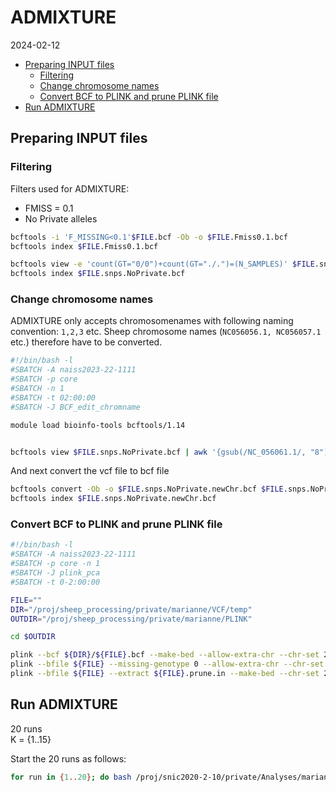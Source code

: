 ADMIXTURE
================
2024-02-12

- [Preparing INPUT files](#preparing-input-files)
  - [Filtering](#filtering)
  - [Change chromosome names](#change-chromosome-names)
  - [Convert BCF to PLINK and prune PLINK
    file](#convert-bcf-to-plink-and-prune-plink-file)
- [Run ADMIXTURE](#run-admixture)

## Preparing INPUT files

### Filtering

Filters used for ADMIXTURE:

- FMISS = 0.1
- No Private alleles

``` bash
bcftools -i 'F_MISSING<0.1'$FILE.bcf -Ob -o $FILE.Fmiss0.1.bcf
bcftools index $FILE.Fmiss0.1.bcf

bcftools view -e 'count(GT="0/0")+count(GT="./.")=(N_SAMPLES)' $FILE.snps.bcf -Ob -o $FILE.snps.NoPrivate.bcf
bcftools index $FILE.snps.NoPrivate.bcf
```

### Change chromosome names

ADMIXTURE only accepts chromosomenames with following naming convention:
`1,2,3` etc. Sheep chromosome names (`NC056056.1, NC056057.1` etc.)
therefore have to be converted.

``` bash
#!/bin/bash -l
#SBATCH -A naiss2023-22-1111
#SBATCH -p core
#SBATCH -n 1
#SBATCH -t 02:00:00
#SBATCH -J BCF_edit_chromname

module load bioinfo-tools bcftools/1.14


bcftools view $FILE.snps.NoPrivate.bcf | awk '{gsub(/NC_056061.1/, "8"); gsub(/NC_056056.1/, "3"); gsub(/NC_056058.1/, "5"); gsub(/NC_056067.1/, "14"); gsub(/NC_056063.1/, "10"); gsub(/NC_056068.1/, "15"); gsub(/NC_056060.1/, "7"); gsub(/NC_056054.1/, "1"); gsub(/NC_056062.1/, "9"); gsub(/NC_056059.1/, "6"); gsub(/NC_056055.1/, "2"); gsub(/NC_056064.1/, "11"); gsub(/NC_056066.1/, "13"); gsub(/NC_056065.1/, "12"); gsub(/NC_056057.1/, "4"); gsub(/NC_056069.1/, "16"); gsub(/NC_056072.1/, "19"); gsub(/NC_056075.1/, "22"); gsub(/NC_056070.1/, "17"); gsub(/NC_056073.1/, "20"); gsub(/NC_056076.1/, "23"); gsub(/NC_056071.1/, "18"); gsub(/NC_056074.1/, "21"); gsub(/NC_056077.1/, "24"); gsub(/NC_056078.1/, "25"); gsub(/NC_056079.1/, "26"); print;}' > $FILE.snps.NoPrivate.newChr.vcf
```

And next convert the vcf file to bcf file

``` bash
bcftools convert -Ob -o $FILE.snps.NoPrivate.newChr.bcf $FILE.snps.NoPrivate.newChr.vcf
bcftools index $FILE.snps.NoPrivate.newChr.bcf
```

### Convert BCF to PLINK and prune PLINK file

``` bash
#!/bin/bash -l
#SBATCH -A naiss2023-22-1111
#SBATCH -p core -n 1
#SBATCH -J plink_pca
#SBATCH -t 0-2:00:00

FILE=""
DIR="/proj/sheep_processing/private/marianne/VCF/temp"
OUTDIR="/proj/sheep_processing/private/marianne/PLINK"

cd $OUTDIR

plink --bcf ${DIR}/${FILE}.bcf --make-bed --allow-extra-chr --chr-set 26 --set-missing-var-ids @:# --out ${FILE}
plink --bfile ${FILE} --missing-genotype 0 --allow-extra-chr --chr-set 26 --indep-pairwise 50 5 0.5 --out ${FILE}
plink --bfile ${FILE} --extract ${FILE}.prune.in --make-bed --chr-set 26 --allow-extra-chr --out ${FILE}.LDprune
```

## Run ADMIXTURE

20 runs  
K = {1..15}

Start the 20 runs as follows:

``` bash
for run in {1..20}; do bash /proj/snic2020-2-10/private/Analyses/marianne/PROJECTS/EuropeanMouflon/SCRIPTS/ADMIXTURE.sh $run; done
```
